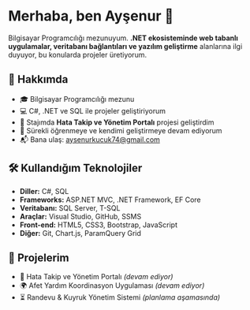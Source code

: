 # Merhaba, ben Ayşenur 👋  

Bilgisayar Programcılığı mezunuyum. **.NET ekosisteminde web tabanlı uygulamalar, veritabanı bağlantıları ve yazılım geliştirme** alanlarına ilgi duyuyor, bu konularda projeler üretiyorum.  

## 🚀 Hakkımda  
- 🎓 Bilgisayar Programcılığı mezunu  
- 💻 C#, .NET ve SQL ile projeler geliştiriyorum  
- 🐞 Stajımda **Hata Takip ve Yönetim Portalı** projesi geliştirdim  
- 🌱 Sürekli öğrenmeye ve kendimi geliştirmeye devam ediyorum  
- 📬 Bana ulaş: [aysenurkucuk74@gmail.com](mailto:aysenurkucuk74@gmail.com)  

## 🛠️ Kullandığım Teknolojiler  
- **Diller:** C#, SQL  
- **Frameworks:** ASP.NET MVC, .NET Framework, EF Core  
- **Veritabanı:** SQL Server, T-SQL  
- **Araçlar:** Visual Studio, GitHub, SSMS  
- **Front-end:** HTML5, CSS3, Bootstrap, JavaScript  
- **Diğer:** Git, Chart.js, ParamQuery Grid  

## 📌 Projelerim  
- 🐞 Hata Takip ve Yönetim Portalı *(devam ediyor)*  
- 🌍 Afet Yardım Koordinasyon Uygulaması *(devam ediyor)*  
- ⏳ Randevu & Kuyruk Yönetim Sistemi *(planlama aşamasında)*  

